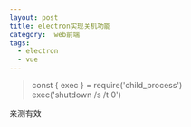```yaml
---
layout: post
title: electron实现关机功能
category:  web前端
tags:
  - electron
  - vue
---
```

> const { exec } = require('child_process')  
exec('shutdown /s /t 0')

亲测有效